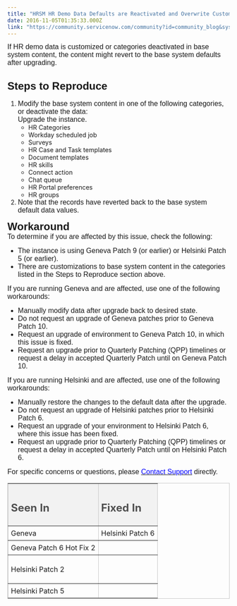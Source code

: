 ```yaml
---
title: "HRSM HR Demo Data Defaults are Reactivated and Overwrite Customizations Upon Upgrade"
date: 2016-11-05T01:35:33.000Z
link: "https://community.servicenow.com/community?id=community_blog&sys_id=346d6a29dbd0dbc01dcaf3231f9619da"
---
```

<p><span style="font-family: arial,helvetica,sans-serif; font-size: 12pt;">If HR demo data is customized or categories deactivated in base system content, the content might revert to the base system defaults after upgrading.</span></p><h2></h2><h2><span style="font-family: arial,helvetica,sans-serif; font-size: 18pt;">Steps to Reproduce</span></h2><ol><li><span style="font-family: arial,helvetica,sans-serif; font-size: 12pt;">Modify the base system content in one of the following categories, or deactivate the data:<br/> Upgrade the instance.</span><ul><li>HR Categories</li><li>Workday scheduled job</li><li>Surveys</li><li>HR Case and Task templates</li><li>Document templates</li><li>HR skills</li><li>Connect action</li><li>Chat queue</li><li>HR Portal preferences</li><li>HR groups</li></ul></li><li><span style="font-family: arial,helvetica,sans-serif; font-size: 12pt;">Note that the records have reverted back to the base system default data values. </span></li></ol><p><span style="font-family: arial,helvetica,sans-serif; font-size: 12pt;"> </span></p><p style="margin-top: auto; margin-bottom: auto;"><span style="font-family: arial,helvetica,sans-serif; font-size: 18pt;"><strong>Workaround</strong></span></p><p style="margin-top: auto; margin-bottom: auto;"><span style="font-family: arial,helvetica,sans-serif; font-size: 12pt;">To determine if you are affected by this issue, check the following:</span></p><ul><li><span style="font-family: arial,helvetica,sans-serif; font-size: 12pt;">The instance is using Geneva Patch 9 (or earlier) or Helsinki Patch 5 (or earlier).</span></li><li><span style="font-family: arial,helvetica,sans-serif; font-size: 12pt;">There are customizations to base system content in the categories listed in the Steps to Reproduce section above.</span></li></ul><p><span style="font-family: arial,helvetica,sans-serif; font-size: 12pt;"> </span></p><p style="margin-top: auto; margin-bottom: auto;"><span style="font-family: arial,helvetica,sans-serif; font-size: 12pt;">If you are running Geneva and are affected, use one of the following workarounds:</span></p><ul><li><span style="font-family: arial,helvetica,sans-serif; font-size: 12pt;">Manually modify data after upgrade back to desired state.</span></li><li><span style="font-family: arial,helvetica,sans-serif; font-size: 12pt;">Do not request an upgrade of Geneva patches prior to Geneva Patch 10.</span></li><li><span style="font-family: arial,helvetica,sans-serif; font-size: 12pt;">Request an upgrade of environment to Geneva Patch 10, in which this issue is fixed.</span></li><li><span style="font-family: arial,helvetica,sans-serif; font-size: 12pt;">Request an upgrade prior to Quarterly Patching (QPP) timelines or request a delay in accepted Quarterly Patch until on Geneva Patch 10.</span></li></ul><p><span style="font-family: arial,helvetica,sans-serif; font-size: 12pt;"> </span></p><p style="margin-top: auto; margin-bottom: auto;"><span style="font-family: arial,helvetica,sans-serif; font-size: 12pt;">If you are running Helsinki and are affected, use one of the following workarounds:</span></p><ul><li><span style="font-family: arial,helvetica,sans-serif; font-size: 12pt;">Manually restore the changes to the default data after the upgrade.</span></li><li><span style="font-family: arial,helvetica,sans-serif; font-size: 12pt;">Do not request an upgrade of Helsinki patches prior to Helsinki Patch 6.</span></li><li><span style="font-family: arial,helvetica,sans-serif; font-size: 12pt;">Request an upgrade of your environment to Helsinki Patch 6, where this issue has been fixed.</span></li><li><span style="font-family: arial,helvetica,sans-serif; font-size: 12pt;">Request an upgrade prior to Quarterly Patching (QPP) timelines or request a delay in accepted Quarterly Patch until on Helsinki Patch 6.</span></li></ul><p><span style="font-family: arial,helvetica,sans-serif; font-size: 12pt;"> </span></p><p style="margin-top: auto; margin-bottom: auto;"><span style="font-family: arial,helvetica,sans-serif; font-size: 12pt;">For specific concerns or questions, please <a href="http://www.servicenow.com/support/contact-support.html"><span style="color: blue;">Contact Support</span></a> directly.</span></p><p><span style="font-family: arial,helvetica,sans-serif; font-size: 12pt;"> </span></p><table border="1" class="jiveBorder" style="border: 1px solid rgb(198, 198, 198); width: 100%;"><tbody><tr><th style="text-align: left; background-color: #f2f2f2; color: #505050; padding: 6px;" valign="middle"><h2 style="border-bottom: none;">Seen In</h2></th><th style="text-align: left; background-color: #f2f2f2; color: #505050; padding: 6px;" valign="middle"><h2 style="border-bottom: none;">Fixed In</h2></th></tr><tr><td style="padding: 6px;">Geneva</td><td style="padding: 6px;">Helsinki Patch 6</td></tr><tr><td style="padding: 6px;">Geneva Patch 6 Hot Fix 2</td><td style="padding: 6px;"></td></tr><tr><td style="padding: 6px;"><p>Helsinki Patch 2</p></td><td style="padding: 6px;"></td></tr><tr><td style="padding: 6px;">Helsinki Patch 5</td><td style="padding: 6px;"></td></tr></tbody></table>